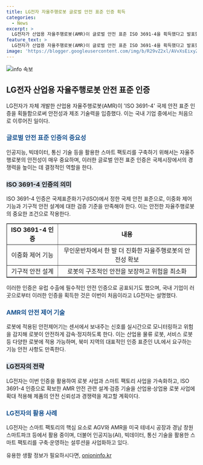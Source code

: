 ```yaml
---
title: LG전자 자율주행로봇 글로벌 안전 표준 인증 획득
categories:
  - News
excerpt: >
  LG전자가 산업용 자율주행로봇(AMR)이 글로벌 안전 표준 ISO 3691-4을 획득했다고 발표했다. 이는 유럽 수출에 필수적인 안전 인증으로, 국내 기업으로는 처음이라고 한다. 이로써 LG전자는 로봇 사업과 스마트 팩토리 사업을 가속화할 계획이며, 안전 관련 설계·검증 기술을 확대 적용해 제품의 안전 신뢰성과 경쟁력을 향상시킬 예정이다. LG전자는 미국과 한국의 스마트공장에서 AMR 및 AGV 기술을 활용하고 있으며, 이를 통해 인공지능(AI), 빅데이터, 통신 기술과 결합한 스마트 팩토리를 구축하고 있다.
feature_text: >
  LG전자가 산업용 자율주행로봇(AMR)이 글로벌 안전 표준 ISO 3691-4을 획득했다고 발표했다. 이는 유럽 수출에 필수적인 안전 인증으로, 국내 기업으로는 처음이라고 한다. 이로써 LG전자는 로봇 사업과 스마트 팩토리 사업을 가속화할 계획이며, 안전 관련 설계·검증 기술을 확대 적용해 제품의 안전 신뢰성과 경쟁력을 향상시킬 예정이다. LG전자는 미국과 한국의 스마트공장에서 AMR 및 AGV 기술을 활용하고 있으며, 이를 통해 인공지능(AI), 빅데이터, 통신 기술과 결합한 스마트 팩토리를 구축하고 있다.
image: 'https://blogger.googleusercontent.com/img/b/R29vZ2xl/AVvXsEixyZcFfHzMRdzZMjFBmAUKJYCLCGyLL1o632UiGVXcaFdKo_bkvkuCioo0uUKlGfBVcT3P84aROyZIXSBEx3Aw5nCQ3pTgDom1WDC4m8eifvWiAmWEEVb4x6G_l8C0QH225ldMjyaFvpxGEBGNO37VmDTDMHGhJPq73UglMfDca1-0aw/s1600/blogspot.png'
---
```


<p><img src="https://blogger.googleusercontent.com/img/b/R29vZ2xl/AVvXsEixyZcFfHzMRdzZMjFBmAUKJYCLCGyLL1o632UiGVXcaFdKo_bkvkuCioo0uUKlGfBVcT3P84aROyZIXSBEx3Aw5nCQ3pTgDom1WDC4m8eifvWiAmWEEVb4x6G_l8C0QH225ldMjyaFvpxGEBGNO37VmDTDMHGhJPq73UglMfDca1-0aw/s1600/blogspot.png" alt="info 속보" /></p>

<h2 data-ke-size="size26">LG전자 산업용 자율주행로봇 안전 표준 인증</h2>

<p data-ke-size="size16">LG전자가 자체 개발한 산업용 자율주행로봇(AMR)이 'ISO 3691-4' 국제 안전 표준 인증을 획들함으로써 안전성과 제조 기술력을 입증했다. 이는 국내 기업 중에서는 처음으로 이루어진 일이다.</p>

<h3><b><span style="color: #1a5490;">글로벌 안전 표준 인증의 중요성</span></b></h3>

<p data-ke-size="size16">인공지능, 빅데이터, 통신 기술 등을 활용한 스마트 팩토리를 구축하기 위해서는 자율주행로봇의 안전성이 매우 중요하며, 이러한 글로벌 안전 표준 인증은 국제시장에서의 경쟁력을 높이는 데 결정적인 역할을 한다.</p>

<h3><b><span style="background-color: #21538527;">ISO 3691-4 인증의 의미</span></b></h3>

<p data-ke-size="size16">ISO 3691-4 인증은 국제표준화기구(ISO)에서 정한 국제 안전 표준으로, 이중화 제어 기능과 기구적 안전 설계에 대한 검증 기준을 만족해야 한다. 이는 안전한 자율주행로봇의 중요한 조건으로 작용한다.</p>

<table style="width: 100%;" border="1">
<tbody>
<tr>
<td style="text-align: center; height: 17px;"><b>ISO 3691-4 인증</b></td>
<td style="text-align: center; height: 17px;"><b>내용</b></td>
</tr>
<tr>
<td style="text-align: center;">이중화 제어 기능</td>
<td style="text-align: center;">무인운반차에서 한 발 더 진화한 자율주행로봇의 안전성 확보</td>
</tr>
<tr>
<td style="text-align: center;">기구적 안전 설계</td>
<td style="text-align: center;">로봇의 구조적인 안전을 보장하고 위험을 최소화</td>
</tr>
</tbody>
</table>

<p data-ke-size="size16">이러한 인증은 유럽 수출에 필수적인 안전 인증으로 공표되기도 했으며, 국내 기업이 러곳으로부터 이러한 인증을 획득한 것은 이번이 처음이라고 LG전자는 설명했다.</p>

<h3><b><span style="color: #1a5490;">AMR의 안전 제어 기술</span></b></h3>

<p data-ke-size="size16">로봇에 적용된 안전제어기는 센서에서 보내주는 신호를 실시간으로 모니터링하고 위험을 감지해 로봇이 안전하게 감속·정지하도록 한다. 이는 산업용 물류 로봇, 서비스 로봇 등 다양한 로봇에 적용 가능하며, 북미 지역의 대표적인 인증 표준인 UL에서 요구하는 기능 안전 사항도 만족한다.</p>

<h3><b><span style="background-color: #21538527;">LG전자의 전략</span></b></h3>

<p data-ke-size="size16">LG전자는 이번 인증을 활용하여 로봇 사업과 스마트 팩토리 사업을 가속화하고, ISO 3691-4 인증으로 확보한 AMR 안전 관련 설계·검증 기술을 산업용·상업용 로봇 사업에 확대 적용해 제품의 안전 신뢰성과 경쟁력을 제고할 계획이다.</p>

<h3><b><span style="color: #1a5490;">LG전자의 활용 사례</span></b></h3>

<p data-ke-size="size16">LG전자는 스마트 팩토리의 핵심 요소로 AGV와 AMR을 미국 테네시 공장과 경남 창원 스마트파크 등에서 활용 중이며, 더불어 인공지능(AI), 빅데이터, 통신 기술을 활용한 스마트 팩토리를 구축·운영하는 설루션을 사업화하고 있다.</p>
유용한 생활 정보가 필요하시다면, <a href="https://onioninfo.kr" rel="dofollow">onioninfo.kr</a>


